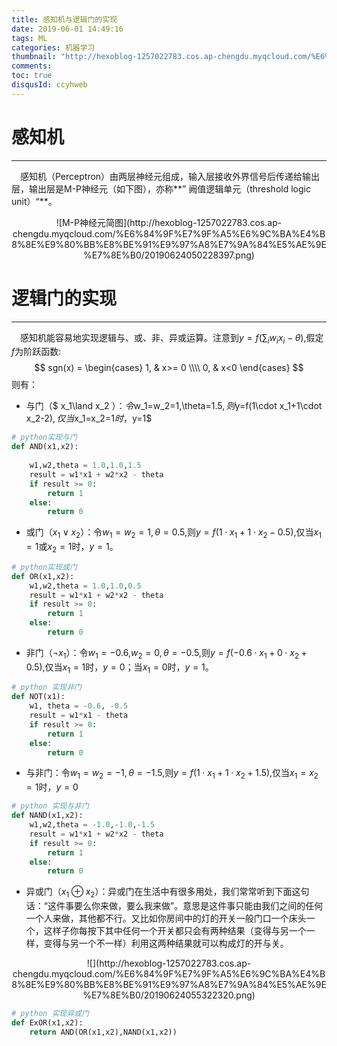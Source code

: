 ```yaml
---
title: 感知机与逻辑门的实现
date: 2019-06-01 14:49:16
tags: ML
categories: 机器学习
thumbnail: "http://hexoblog-1257022783.cos.ap-chengdu.myqcloud.com/%E6%84%9F%E7%9F%A5%E6%9C%BA%E4%B8%8E%E9%80%BB%E8%BE%91%E9%97%A8%E7%9A%84%E5%AE%9E%E7%8E%B0/20190624055636774.png"
comments: 
toc: true
disqusId: ccyhweb
---
```

# 感知机
---
&emsp;感知机（Perceptron）由两层神经元组成，输入层接收外界信号后传递给输出层，输出层是M-P神经元（如下图），亦称**” 阙值逻辑单元（threshold logic unit）“**。

<!-- more -->

<center>
![M-P神经元简图](http://hexoblog-1257022783.cos.ap-chengdu.myqcloud.com/%E6%84%9F%E7%9F%A5%E6%9C%BA%E4%B8%8E%E9%80%BB%E8%BE%91%E9%97%A8%E7%9A%84%E5%AE%9E%E7%8E%B0/20190624050228397.png)
</center>

# 逻辑门的实现
---
&emsp;感知机能容易地实现逻辑与、或、非、异或运算。注意到$y=f(\sum_{i}{w_ix_i-\theta})$,假定$f$为阶跃函数:
$$
sgn(x) = \begin{cases}
1, & x>= 0 \\\\
0, & x<0
\end{cases}
$$
则有：
* 与门（$ x_1\land x_2 $）：令$w_1=w_2=1,\theta=1.5$,则$y=f(1\cdot x_1+1\cdot x_2-2)$,仅当$x_1=x_2=1$时，$y=1$

```python
# python实现与门
def AND(x1,x2):
    
    w1,w2,theta = 1.0,1.0,1.5
    result = w1*x1 + w2*x2 - theta
    if result >= 0:
        return 1
    else:
        return 0
```
* 或门（$x_1\lor x_2$）：令$w_1=w_2=1,\theta=0.5$,则$y=f(1\cdot x_1+1\cdot x_2-0.5)$,仅当$x_1=1$或$x_2=1$时，$y=1$。
```python
# python实现或门
def OR(x1,x2):
    w1,w2,theta = 1.0,1.0,0.5
    result = w1*x1 + w2*x2 - theta
    if result >= 0:
        return 1
    else:
        return 0
```
* 非门（$\lnot x_1$）：令$w_1=-0.6$,$w_2=0,\theta=-0.5$,则$y=f(-0.6\cdot x_1+0\cdot x_2+0.5)$,仅当$x_1=1$时，$y=0$；当$x_1=0$时，$y=1$。
```python
# python 实现非门
def NOT(x1):
    w1, theta = -0.6, -0.5
    result = w1*x1 - theta
    if result >= 0:
        return 1
    else:
        return 0
```
* 与非门：令$w_1=w_2=-1,\theta=-1.5$,则$y=f(1\cdot x_1+1\cdot x_2+1.5)$,仅当$x_1=x_2=1$时，$y=0$
```python
# python 实现与非门
def NAND(x1,x2):
    w1,w2,theta = -1.0,-1.0,-1.5
    result = w1*x1 + w2*x2 - theta
    if result >= 0:
        return 1
    else:
        return 0
```
* 异或门（$x_1\oplus x_2$）：异或门在生活中有很多用处，我们常常听到下面这句话：“这件事要么你来做，要么我来做”。意思是这件事只能由我们之间的任何一个人来做，其他都不行。又比如你房间中的灯的开关一般门口一个床头一个，这样子你每按下其中任何一个开关都只会有两种结果（变得与另一个一样，变得与另一个不一样）利用这两种结果就可以构成灯的开与关。

<center>
![](http://hexoblog-1257022783.cos.ap-chengdu.myqcloud.com/%E6%84%9F%E7%9F%A5%E6%9C%BA%E4%B8%8E%E9%80%BB%E8%BE%91%E9%97%A8%E7%9A%84%E5%AE%9E%E7%8E%B0/20190624055322320.png)
</center>

```python
# python 实现异或门
def ExOR(x1,x2):
    return AND(OR(x1,x2),NAND(x1,x2))
```
